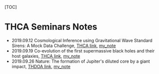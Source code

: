 [TOC]

# THCA Seminars Notes

- 2019.09.12 Cosmological Inference using Gravitational Wave Standard Sirens: A Mock Data Challenge, [THCA link](http://astro.tsinghua.edu.cn/index.php/events/calendar/eventdetail/491/-/cosmological-inference-using-gravitational-wave-standard-sirens-a-mock-data-challenge), [my_note](190912.txt)
- 2019.09.19 Co-evolution of the first supermassive black holes and their host galaxies, [THCA link](http://astro.tsinghua.edu.cn/index.php/events/calendar/eventdetail/492/-/co-evolution-of-the-first-supermassive-black-holes-and-their-host-galaxies), [my_note](190919.txt)
- 2019.09.26 Nature: The formation of Jupiter's diluted core by a giant impact, [THDOA link](http://astro.tsinghua.edu.cn/index.php/events/calendar/eventdetail/487/-/the-formation-of-jupiter-s-diluted-core-by-a-giant-impact), [my_note](190926.txt)
